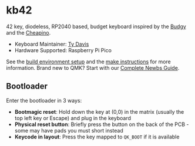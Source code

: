 # kb42

<!-- ![budgy](https://i.imgur.com/6kjxmSMh.jpeg) -->

42 key, diodeless, RP2040 based, budget keyboard inspired by the [Budgy](https://github.com/doesntfazer/Budgy) and the [Cheapino](https://github.com/tompi/cheapino).

* Keyboard Maintainer: [Ty Davis](https://github.com/TyGuy60401)
* Hardware Supported: Raspberry Pi Pico

<!-- Make example for this keyboard (after setting up your build environment): -->
<!---->
<!--     make budgy:default -->
<!---->
<!-- Flashing example for this keyboard: -->
<!---->
<!--     make budgy:default:flash -->

See the [build environment setup](https://docs.qmk.fm/#/getting_started_build_tools) and the [make instructions](https://docs.qmk.fm/#/getting_started_make_guide) for more information. Brand new to QMK? Start with our [Complete Newbs Guide](https://docs.qmk.fm/#/newbs).

## Bootloader

Enter the bootloader in 3 ways:

* **Bootmagic reset**: Hold down the key at (0,0) in the matrix (usually the top left key or Escape) and plug in the keyboard
* **Physical reset button**: Briefly press the button on the back of the PCB - some may have pads you must short instead
* **Keycode in layout**: Press the key mapped to `QK_BOOT` if it is available
